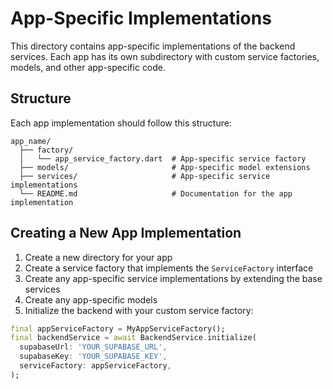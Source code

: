 # App-Specific Implementations

This directory contains app-specific implementations of the backend services. Each app has its own subdirectory with custom service factories, models, and other app-specific code.

## Structure

Each app implementation should follow this structure:

```
app_name/
  ├── factory/
  │   └── app_service_factory.dart  # App-specific service factory
  ├── models/                       # App-specific model extensions
  ├── services/                     # App-specific service implementations
  └── README.md                     # Documentation for the app implementation
```

## Creating a New App Implementation

1. Create a new directory for your app
2. Create a service factory that implements the `ServiceFactory` interface
3. Create any app-specific service implementations by extending the base services
4. Create any app-specific models
5. Initialize the backend with your custom service factory:

```dart
final appServiceFactory = MyAppServiceFactory();
final backendService = await BackendService.initialize(
  supabaseUrl: 'YOUR_SUPABASE_URL',
  supabaseKey: 'YOUR_SUPABASE_KEY',
  serviceFactory: appServiceFactory,
);
```